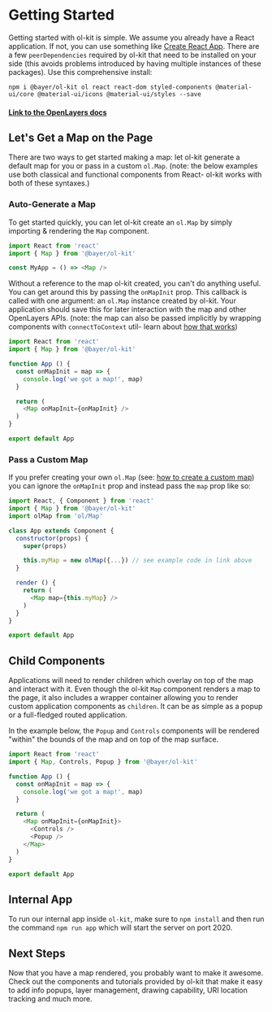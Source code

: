 # Getting Started

Getting started with ol-kit is simple. We assume you already have a React application. If not, you can use something like [Create React App](https://create-react-app.dev/). There are a few `peerDependencies` required by ol-kit that need to be installed on your side (this avoids problems introduced by having multiple instances of these packages). Use this comprehensive install:
```
npm i @bayer/ol-kit ol react react-dom styled-components @material-ui/core @material-ui/icons @material-ui/styles --save
```
#### [Link to the OpenLayers docs](https://openlayers.org/en/latest/apidoc/)

## Let's Get a Map on the Page
There are two ways to get started making a map: let ol-kit generate a default map for you or pass in a custom `ol.Map`. (note: the below examples use both classical and functional components from React- ol-kit works with both of these syntaxes.)

### Auto-Generate a Map
To get started quickly, you can let ol-kit create an `ol.Map` by simply importing & rendering the `Map` component.
```javascript
import React from 'react'
import { Map } from '@bayer/ol-kit'

const MyApp = () => <Map />
```

Without a reference to the map ol-kit created, you can't do anything useful. You can get around this by passing the `onMapInit` prop. This callback is called with one argument: an `ol.Map` instance created by ol-kit. Your application should save this for later interaction with the map and other OpenLayers APIs. (note: the map can also be passed implicitly by wrapping components with `connectToContext` util- learn about [how that works](../tutorial-connectToContext.html))
```javascript
import React from 'react'
import { Map } from '@bayer/ol-kit'

function App () {
  const onMapInit = map => {
    console.log('we got a map!', map)
  }

  return (
    <Map onMapInit={onMapInit} />
  )
}

export default App
```


### Pass a Custom Map
If you prefer creating your own `ol.Map` (see: [how to create a custom map](https://openlayers.org/en/latest/apidoc/module-ol_Map-Map.html)) you can ignore the `onMapInit` prop and instead pass the `map` prop like so:
```javascript
import React, { Component } from 'react'
import { Map } from '@bayer/ol-kit'
import olMap from 'ol/Map'

class App extends Component {
  constructor(props) {
    super(props)

    this.myMap = new olMap({...}) // see example code in link above
  }

  render () {
    return (
      <Map map={this.myMap} />
    )
  }
}

export default App
```

## Child Components
Applications will need to render children which overlay on top of the map and interact with it. Even though the ol-kit `Map` component renders a map to the page, it also includes a wrapper container allowing you to render custom application components as `children`. It can be as simple as a popup or a full-fledged routed application.

In the example below, the `Popup` and `Controls` components will be rendered "within" the bounds of the map and on top of the map surface.

```javascript
import React from 'react'
import { Map, Controls, Popup } from '@bayer/ol-kit'

function App () {
  const onMapInit = map => {
    console.log('we got a map!', map)
  }

  return (
    <Map onMapInit={onMapInit}>
      <Controls />
      <Popup />
    </Map>
  )
}

export default App
```

## Internal App
To run our internal app inside `ol-kit`, make sure to `npm install` and then run the command `npm run app` which will start the server on port 2020.

## Next Steps
Now that you have a map rendered, you probably want to make it awesome. Check out the components and tutorials provided by ol-kit that make it easy to add info popups, layer management, drawing capability, URI location tracking and much more.
